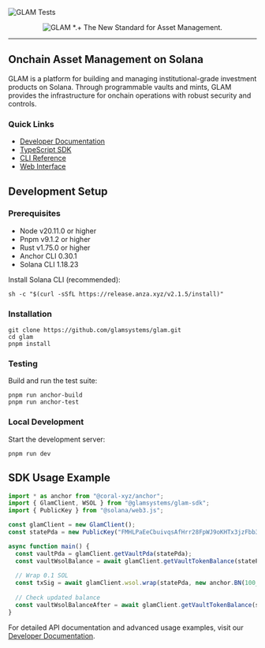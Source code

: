 ![GLAM Tests](https://github.com/glamsystems/glam/actions/workflows/post_commit_anchor_test.yml/badge.svg)
<p align="center">
 <picture>
    <source media="(prefers-color-scheme: dark)" srcset="https://res.cloudinary.com/devbkdecu/image/upload/v1737324519/glam-platform-overview-dark-v3_uy6crc.png">
    <source media="(prefers-color-scheme: light)" srcset="https://res.cloudinary.com/devbkdecu/image/upload/v1737324519/glam-platform-overview-light-v3_nhx3oh.png">
    <img alt="GLAM *.+ The New Standard for Asset Management." src="https://raw.githubusercontent.com/glamsystems/brand_assets/main/github/github_banner_dark.svg">
  </picture>
</p>

---


## Onchain Asset Management on Solana

GLAM is a platform for building and managing institutional-grade investment products on Solana. Through programmable vaults and mints, GLAM provides the infrastructure for onchain operations with robust security and controls.

### Quick Links

- [Developer Documentation](https://docs.glam.systems)
- [TypeScript SDK](https://www.npmjs.com/package/@glamsystems/glam-sdk)
- [CLI Reference](https://github.com/glamsystems/glam/tree/main/cli#readme)
- [Web Interface](https://app.glam.systems)

## Development Setup

### Prerequisites

- Node v20.11.0 or higher
- Pnpm v9.1.2 or higher
- Rust v1.75.0 or higher
- Anchor CLI 0.30.1
- Solana CLI 1.18.23

Install Solana CLI (recommended):
```shell
sh -c "$(curl -sSfL https://release.anza.xyz/v2.1.5/install)"
```

### Installation

```shell
git clone https://github.com/glamsystems/glam.git
cd glam
pnpm install
```

### Testing

Build and run the test suite:

```shell
pnpm run anchor-build
pnpm run anchor-test
```

### Local Development

Start the development server:

```shell
pnpm run dev
```

## SDK Usage Example

```typescript
import * as anchor from "@coral-xyz/anchor";
import { GlamClient, WSOL } from "@glamsystems/glam-sdk";
import { PublicKey } from "@solana/web3.js";

const glamClient = new GlamClient();
const statePda = new PublicKey("FMHLPaEeCbuivqsAfHrr28FpWJ9oKHTx3jzFbb3tYhq4");

async function main() {
  const vaultPda = glamClient.getVaultPda(statePda);
  const vaultWsolBalance = await glamClient.getVaultTokenBalance(statePda, WSOL);
  
  // Wrap 0.1 SOL
  const txSig = await glamClient.wsol.wrap(statePda, new anchor.BN(100_000_000));
  
  // Check updated balance
  const vaultWsolBalanceAfter = await glamClient.getVaultTokenBalance(statePda, WSOL);
}
```

For detailed API documentation and advanced usage examples, visit our [Developer Documentation](https://docs.glam.systems).
